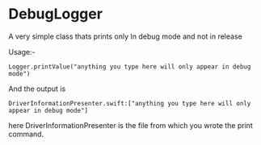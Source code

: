 # DebugLogger
A very simple class thats prints only In debug mode and not in release

Usage:- 

```
Logger.printValue("anything you type here will only appear in debug mode")

```
And the output is 

```
DriverInformationPresenter.swift:["anything you type here will only appear in debug mode"]
```

here DriverInformationPresenter is the file from which you wrote the print command.
